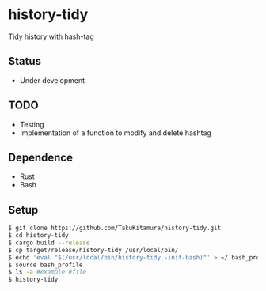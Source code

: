 # history-tidy
Tidy history with hash-tag

## Status
- Under development

## TODO
- Testing
- Implementation of a function to modify and delete hashtag

## Dependence
- Rust
- Bash

## Setup

```bash
$ git clone https://github.com/TakuKitamura/history-tidy.git
$ cd history-tidy
$ cargo build --release
$ cp target/release/history-tidy /usr/local/bin/ 
$ echo 'eval "$(/usr/local/bin/history-tidy -init-bash)"' > ~/.bash_profile
$ source bash_profile
$ ls -a #example #file
$ history-tidy
```